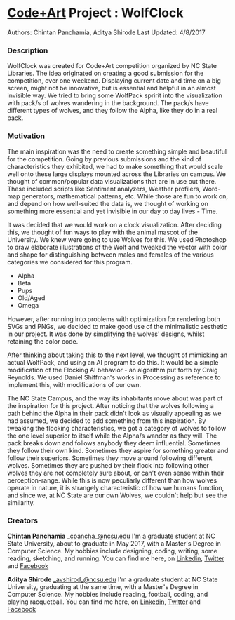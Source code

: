 # [Code+Art](https://www.lib.ncsu.edu/codeart) Project : WolfClock

Authors: Chintan Panchamia, Aditya Shirode
Last Updated: 4/8/2017

### Description
WolfClock was created for Code+Art competition organized by NC State Libraries.
The idea originated on creating a good submission for the competition, over one weekend.
Displaying current date and time on a big screen, might not be innovative, but is essential and helpful in an almost invisible way. We tried to bring some WolfPack spririt into the visualization with pack/s of wolves wandering in the background.
The pack/s have different types of wolves, and they follow the Alpha, like they do in a real pack.

### Motivation
The main inspiration was the need to create something simple and beautiful for the competition. Going by previous submissions and the kind of characteristics they exhibited, we had to make something that would scale well onto these large displays mounted across the Libraries on campus. We thought of common/popular data visualizations that are in use out there. These included scripts like Sentiment analyzers, Weather profilers, Word-map generators, mathematical patterns, etc.
While those are fun to work on, and depend on how well-suited the data is, we thought of working on something more essential and yet invisible in our day to day lives - Time.

It was decided that we would work on a clock visualization. After deciding this, we thought of fun ways to play with the animal mascot of the University. We knew were going to use Wolves for this. We used Photoshop to draw elaborate illustrations of the Wolf and tweaked the vector with color and shape for distinguishing between males and females of the various categories we considered for this program.
- Alpha
- Beta
- Pups
- Old/Aged
- Omega

However, after running into problems with optimization for rendering both SVGs and PNGs, we decided to make good use of the minimalistic aesthetic in our project. It was done by simplifying the wolves' designs, whilst retaining the color code.

After thinking about taking this to the next level, we thought of mimicking an actual WolfPack, and using an AI program to do this. It would be a simple modification of the Flocking AI behavior - an algorithm put forth by Craig Reynolds. We used Daniel Shiffman's works in Processing as reference to implement this, with modifications of our own.

The NC State Campus, and the way its inhabitants move about was part of the inspiration for this project. After noticing that the wolves following a path behind the Alpha in their pack didn't look as visually appealing as we had assumed, we decided to add something from this inspiration. By tweaking the flocking characteristics, we got a category of wolves to follow the one level superior to itself while the Alpha/s wander as they will. The pack breaks down and follows anybody they deem influential. Sometimes they follow their own kind. Sometimes they aspire for something greater and follow their superiors. Sometimes they move around following different wolves. Sometimes they are pushed by their flock into following other wolves they are not completely sure about, or can't even sense within their perception-range.
While this is now peculiarly different than how wolves operate in nature, it is strangely characteristic of how we humans function, and since we, at NC State are our own Wolves, we couldn't help but see the similarity.

### Creators
**Chintan Panchamia** _cpancha_@ncsu.edu
I'm a graduate student at NC State University, about to graduate in May 2017, with a Master's Degree in Computer Science. My hobbies include designing, coding, writing, some reading, sketching, and running.
You can find me here, on [Linkedin][1], [Twitter][2] and [Facebook][3]

[1]: http://wwww.linkedin.com/in/chintanpanchamia
[2]: http://www.twitter.com/chinpanchamia
[3]: http://www.facebook.com/chintan.panchamia

**Aditya Shirode** _avshirod_@ncsu.edu
I'm a graduate student at NC State University, graduating at the same time, with a Master's Degree in Computer Science. My hobbies include reading, football, coding, and playing racquetball.
You can find me here, on [Linkedin][4], [Twitter][5] and [Facebook][6]

[4]: http://www.linkedin.com/in/adityavshirode
[5]: http://www.twitter.com/Anthaceorote
[6]: https://www.facebook.com/anthaceorote
